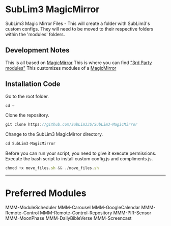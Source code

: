 # SubLim3 MagicMirror
SubLim3 Magic Mirror Files - This will create a folder with SubLim3's custom configs. They will need to be moved to their respective folders within the 'modules' folders.

## Development Notes
This is all based on <a href="https://magicmirror.builders/">MagicMirror</a>
This is where you can find <a href="https://github.com/MagicMirrorOrg/MagicMirror/wiki/3rd-party-modules">"3rd Party modules"</a>
This customizes modules of a <a href="https://github.com/MichMich/MagicMirror">MagicMirror</a>

## Installation Code
Go to the root folder.
````javascript
cd ~
````
Clone the repository.
````javascript
git clone https://github.com/SubLim3JS/SubLim3-MagicMirror
````
Change to the SubLim3 MagicMirror directory.
````javascript
cd SubLim3-MagicMirror
````
Before you can run your script, you need to give it execute permissions.
Execute the bash script to install custom config.js and compliments.js.
````javascript
chmod +x move_files.sh && ./move_files.sh
````
_____________________________________________________________________________________________________________________________________________________________________
# Preferred Modules
MMM-ModuleScheduler
MMM-Carousel
MMM-GoogleCalendar
MMM-Remote-Control
MMM-Remote-Control-Repository
MMM-PIR-Sensor
MMM-MoonPhase
MMM-DailyBibleVerse
MMM-Screencast
